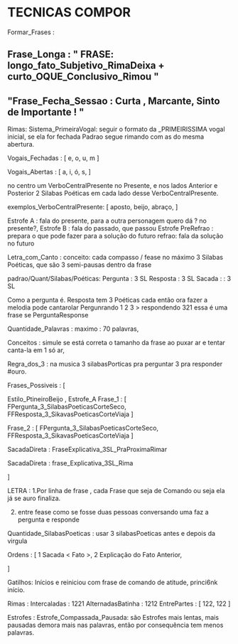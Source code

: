 # TECNICAS COMPOR


Formar_Frases :

 Frase_Longa : "
FRASE: longo_fato_Subjetivo_RimaDeixa + curto_OQUE_Conclusivo_Rimou
 "
---
"Frase_Fecha_Sessao : Curta , Marcante,  Sinto de Importante ! "
--



Rimas:
  Sistema_PrimeiraVogal: seguir o formato da _PRIMEIRISSIMA vogal inicial, se ela for fechada Padrao segue rimando com as do mesma abertura.

Vogais_Fechadas : [ e, o, u, m ]

Vogais_Abertas : [ a, i, ó, s, ]


no centro um VerboCentralPresente no Presente, e nos lados Anterior e Posterior 2 Silabas Poéticas em cada lado desse VerboCentralPresente.

exemplos_VerboCentralPresente: [ aposto, beijo, abraço,  ]

Estrofe A : fala do presente, para a outra personagem quero dá ? no presente?,
Estrofe B : fala do passado, que passou
Estrofe PreRefrao : prepara o que pode fazer para a solução do futuro
refrao: fala da solução no futuro

Letra_com_Canto :
conceito: cada compasso / fease no máximo 3 Silabas Poéticas, que são 3 semi-pausas dentro da frase

padrao/Quant/Silabas/Poéticas:
Pergunta : 3 SL
Resposta : 3 SL
Sacada : : 3 SL

Como a pergunta é. Resposta tem 3 Poéticas cada então ora fazer a melodia pode cantarolar Pergunrando 1 2 3 > respondendo 321 essa é uma frase se PerguntaResponse

Quantidade_Palavras : maximo : 70 palavras,

Conceitos :
simule se está correta o tamanho da frase ao puxar ar e tentar canta-la em 1 só ar,

Regra_dos_3 : na musica 3 silabasPorticas pra perguntar 3 pra responder #ouro.

Frases_Possiveis : [

Estilo_PtineiroBeijo ,
Estrofe_A
  Frase_1 : [ FPergunta_3_SilabasPoeticasCorteSeco, FFResposta_3_SikavasPoeticasCorteViaja ]

  Frase_2 : [ FPergunta_3_SilabasPoeticasCorteSeco, FFResposta_3_SikavasPoeticasCorteViaja ]

SacadaDireta : FraseExplicativa_3SL_PraProximaRimar

SacadaDireta : frase_Explicativa_3SL_Rima


]


LETRA :
1.Por linha de frase , cada Frase que seja de Comando ou seja ela já se auro finaliza.

2. entre fease como se fosse duas pessoas conversando uma faz a pergunta e responde

Quantidade_SilabasPoeticas : usar 3 silabasPoeticas antes e depois da virgula

Ordens : [
1 Sacada < Fato >,
2 Explicação do Fato Anterior,

]

Gatilhos: Inícios e reiniciou com frase de comando de atitude, princi6nk início.

Rimas :
Intercaladas : 1221
AlternadasBatinha : 1212
EntrePartes : [ 122, 122 ]

Estrofes :
Estrofe_Compassada_Pausada: são Estrofes mais lentas, mais pausadas demora mais nas palavras, então por consequência tem menos palavras.







